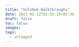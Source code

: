 ```yaml
---
title: "VulnHub Walkthroughs"
date: 2021-05-12T02:55:15+05:30
draft: false
toc: false
images:
tags:
  - untagged
---
```


